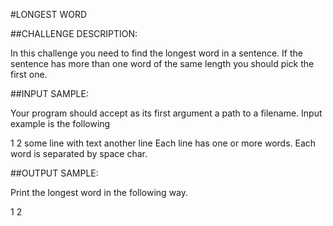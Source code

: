 #LONGEST WORD

##CHALLENGE DESCRIPTION:

In this challenge you need to find the longest word in a sentence. If the sentence has more than one word of the same length you should pick the first one.

##INPUT SAMPLE:

Your program should accept as its first argument a path to a filename. Input example is the following


1
2
some line with text
another line
Each line has one or more words. Each word is separated by space char.

##OUTPUT SAMPLE:

Print the longest word in the following way.


1
2
